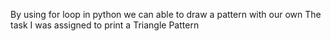 By using for loop in python we can able to draw a pattern with our own
The task I was assigned to print a Triangle Pattern
